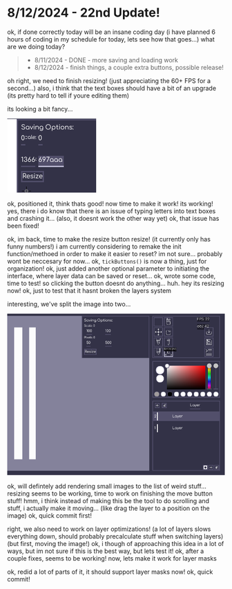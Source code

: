 # 8/12/2024 - 22nd Update!

ok, if done correctly today will be an insane coding day (i have planned 6 hours of coding in my schedule for today, lets see how that goes...) what are we doing today?

> - 8/11/2024 - DONE - more saving and loading work
> - 8/12/2024 - finish things, a couple extra buttons, possible release!

oh right, we need to finish resizing! (just appreciating the 60+ FPS for a second...) also, i think that the text boxes should have a bit of an upgrade (its pretty hard to tell if youre editing them)

its looking a bit fancy...

![alt text](</updatelogs/images/082024/08122024 - 1.png>)

ok, positioned it, think thats good! now time to make it work! its working! yes, there i do know that there is an issue of typing letters into text boxes and crashing it... (also, it doesnt work the other way yet) ok, that issue has been fixed! 

ok, im back, time to make the resize button resize! (it currently only has funny numbers!) i am currently considering to remake the init function/methoed in order to make it easier to reset? im not sure... probably wont be neccesary for now... ok, `tickButtons()` is now a thing, just for organization! ok, just added another optional parameter to initiating the interface, where layer data can be saved or reset... ok, wrote some code, time to test! so clicking the button doesnt do anything... huh. hey its resizing now! ok, just to test that it hasnt broken the layers system

interesting, we've split the image into two...

![what](</updatelogs/images/082024/08122024 - 2.png>)

ok, will defintely add rendering small images to the list of weird stuff... resizing seems to be working, time to work on finishing the move button stuff! hmm, i think instead of making this be the tool to do scrolling and stuff, i actually make it moving... (like drag the layer to a position on the image) ok, quick commit first!

right, we also need to work on layer optimizations! (a lot of layers slows everything down, should probably precalculate stuff when switching layers) (but first, moving the image!) ok, i though of approaching this idea in a lot of ways, but im not sure if this is the best way, but lets test it! ok, after a couple fixes, seems to be working! now, lets make it work for layer masks

ok, redid a lot of parts of it, it should support layer masks now! ok, quick commit!